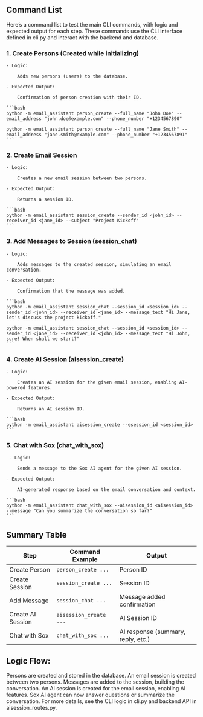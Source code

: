 ## Command List

Here’s a command list to test the main CLI commands, with logic and expected output for each step. These commands use the CLI interface defined in cli.py and interact with the backend and database.

### 1. Create Persons (Created while initializing)
    - Logic:

        Adds new persons (users) to the database.

    - Expected Output:

        Confirmation of person creation with their ID.

    ```bash
    python -m email_assistant person_create --full_name "John Doe" --email_address "john.doe@example.com" --phone_number "+1234567890"

    python -m email_assistant person_create --full_name "Jane Smith" --email_address "jane.smith@example.com" --phone_number "+1234567891"
    ```

### 2. Create Email Session

    - Logic:
        
        Creates a new email session between two persons.

    - Expected Output:

        Returns a session ID.

    ```bash 
    python -m email_assistant session_create --sender_id <john_id> --receiver_id <jane_id> --subject "Project Kickoff"
    ```
### 3. Add Messages to Session (session_chat)

    - Logic:

        Adds messages to the created session, simulating an email conversation.

    - Expected Output:

        Confirmation that the message was added.

    ```bash
    python -m email_assistant session_chat --session_id <session_id> --sender_id <john_id> --receiver_id <jane_id> --message_text "Hi Jane, let's discuss the project kickoff."

    python -m email_assistant session_chat --session_id <session_id> --sender_id <jane_id> --receiver_id <john_id> --message_text "Hi John, sure! When shall we start?"
    ```

### 4. Create AI Session (aisession_create)

    - Logic:

        Creates an AI session for the given email session, enabling AI-powered features.

    - Expected Output:

        Returns an AI session ID.

    ```bash
    python -m email_assistant aisession_create --esession_id <session_id>
    ```

### 5. Chat with Sox (chat_with_sox)

     - Logic:

        Sends a message to the Sox AI agent for the given AI session.

    - Expected Output:

        AI-generated response based on the email conversation and context.

    ```bash
    python -m email_assistant chat_with_sox --aisession_id <aisession_id> --message "Can you summarize the conversation so far?"
    ```

## Summary Table


|Step |	Command Example |  Output |
|-----|-----------------|---------|
|Create Person	| `person_create ...`	| Person ID |
|Create Session	| `session_create ...`	| Session ID |
|Add Message	| `session_chat ...`	| Message added confirmation |
|Create AI Session	| `aisession_create ...`	| AI Session ID |
|Chat with Sox	| `chat_with_sox ...`	| AI response (summary, reply, etc.) |

## Logic Flow:

Persons are created and stored in the database.
An email session is created between two persons.
Messages are added to the session, building the conversation.
An AI session is created for the email session, enabling AI features.
Sox AI agent can now answer questions or summarize the conversation.
For more details, see the CLI logic in cli.py and backend API in aisession_routes.py.
